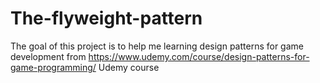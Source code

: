 # The-flyweight-pattern
The goal of this project is to help me learning design patterns for game development from https://www.udemy.com/course/design-patterns-for-game-programming/ Udemy course
